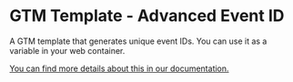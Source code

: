 # GTM Template - Advanced Event ID

A GTM template that generates unique event IDs. You can use it as a variable in your web container.

[You can find more details about this in our documentation.](https://www.sooro.io/docs/gtm-templates/web-variables/advanced-event-id)
